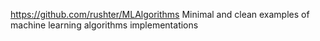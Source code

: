 https://github.com/rushter/MLAlgorithms Minimal and clean examples of machine learning algorithms implementations


